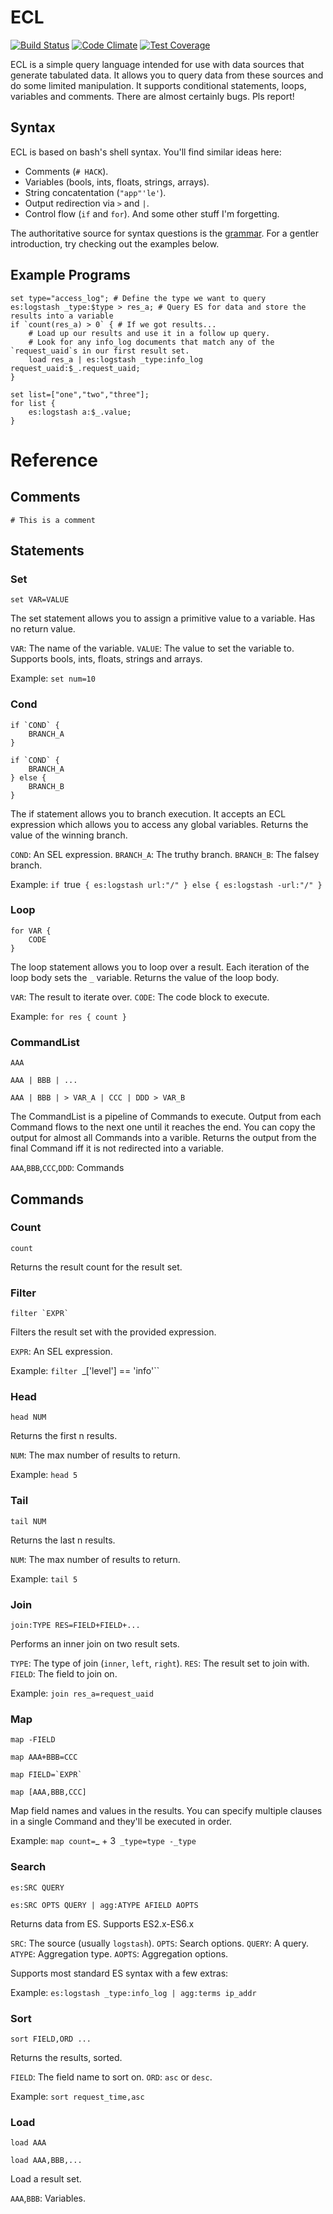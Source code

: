 ECL
===

[![Build Status](https://travis-ci.org/kiwiz/ecl.svg?branch=master)](https://travis-ci.org/kiwiz/ecl) [![Code Climate](https://codeclimate.com/github/kiwiz/ecl/badges/gpa.svg)](https://codeclimate.com/github/kiwiz/ecl) [![Test Coverage](https://codeclimate.com/github/kiwiz/ecl/badges/coverage.svg)](https://codeclimate.com/github/kiwiz/ecl/coverage)

ECL is a simple query language intended for use with data sources that generate tabulated data. It allows you to query data from these sources and do some limited manipulation. It supports conditional statements, loops, variables and comments. There are almost certainly bugs. Pls report!


Syntax
------

ECL is based on bash's shell syntax. You'll find similar ideas here:

- Comments (`# HACK`).
- Variables (bools, ints, floats, strings, arrays).
- String concatentation (`"app"'le'`).
- Output redirection via `>` and `|`.
- Control flow (`if` and `for`).
And some other stuff I'm forgetting.

The authoritative source for syntax questions is the [grammar](https://github.com/kiwiz/ecl/blob/master/grammar.pegjs). For a gentler introduction, try checking out the examples below.


Example Programs
----------------

```
set type="access_log"; # Define the type we want to query
es:logstash _type:$type > res_a; # Query ES for data and store the results into a variable
if `count(res_a) > 0` { # If we got results...
    # Load up our results and use it in a follow up query.
    # Look for any info_log documents that match any of the `request_uaid`s in our first result set.
    load res_a | es:logstash _type:info_log request_uaid:$_.request_uaid;
}
```

```
set list=["one","two","three"];
for list {
    es:logstash a:$_.value;
}
```


Reference
=========


Comments
--------

```
# This is a comment
```


Statements
----------

### Set ###

```set VAR=VALUE```

The set statement allows you to assign a primitive value to a variable. Has no return value.

`VAR`: The name of the variable.
`VALUE`: The value to set the variable to. Supports bools, ints, floats, strings and arrays.

Example: `set num=10`


### Cond ###

```
if `COND` {
    BRANCH_A
}
```
```
if `COND` {
    BRANCH_A
} else {
    BRANCH_B
}
```

The if statement allows you to branch execution. It accepts an ECL expression which allows you to access any global variables. Returns the value of the winning branch.

`COND`: An SEL expression.
`BRANCH_A`: The truthy branch.
`BRANCH_B`: The falsey branch.

Example: `if `true` { es:logstash url:"/" } else { es:logstash -url:"/" }`


### Loop ###

```
for VAR {
    CODE
}
```

The loop statement allows you to loop over a result. Each iteration of the loop body sets the `_` variable. Returns the value of the loop body.

`VAR`: The result to iterate over.
`CODE`: The code block to execute.

Example: `for res { count }`


### CommandList ###

```
AAA
```
```
AAA | BBB | ...
```
```
AAA | BBB | > VAR_A | CCC | DDD > VAR_B
```

The CommandList is a pipeline of Commands to execute. Output from each Command flows to the next one until it reaches the end. You can copy the output for almost all Commands into a varible. Returns the output from the final Command iff it is not redirected into a variable.

`AAA`,`BBB`,`CCC`,`DDD`: Commands


Commands
--------

### Count ###

```
count
```

Returns the result count for the result set.


### Filter ###

```
filter `EXPR`
```

Filters the result set with the provided expression.

`EXPR`: An SEL expression.

Example: `filter `_['level'] == 'info'``


### Head ###

```
head NUM
```

Returns the first n results.

`NUM`: The max number of results to return.

Example: `head 5`


### Tail ###

```
tail NUM
```

Returns the last n results.

`NUM`: The max number of results to return.

Example: `tail 5`


### Join ###

```
join:TYPE RES=FIELD+FIELD+...
```

Performs an inner join on two result sets.

`TYPE`: The type of join (`inner`, `left`, `right`).
`RES`: The result set to join with.
`FIELD`: The field to join on.

Example: `join res_a=request_uaid`


### Map ###

```
map -FIELD
```
```
map AAA+BBB=CCC
```
```
map FIELD=`EXPR`
```

```
map [AAA,BBB,CCC]
```

Map field names and values in the results. You can specify multiple clauses in a single Command and they'll be executed in order.

Example: `map count=`_ + 3` _type=type -_type`


### Search ###

```
es:SRC QUERY
```
```
es:SRC OPTS QUERY | agg:ATYPE AFIELD AOPTS
```

Returns data from ES. Supports ES2.x-ES6.x

`SRC`: The source (usually `logstash`).
`OPTS`: Search options.
`QUERY`: A query.
`ATYPE`: Aggregation type.
`AOPTS`: Aggregation options.

Supports most standard ES syntax with a few extras:

Example: `es:logstash _type:info_log | agg:terms ip_addr`


### Sort ###

```
sort FIELD,ORD ...
```

Returns the results, sorted.

`FIELD`: The field name to sort on.
`ORD`: `asc` or `desc`.

Example: `sort request_time,asc`


### Load ###

```
load AAA
```
```
load AAA,BBB,...
```

Load a result set.

`AAA`,`BBB`: Variables.
